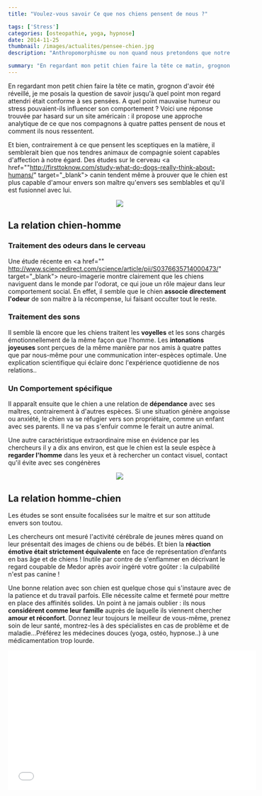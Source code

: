 ```yaml
---
title: "Voulez-vous savoir Ce que nos chiens pensent de nous ?"

tags: ['Stress']
categories: [osteopathie, yoga, hypnose]
date: 2014-11-25
thumbnail: /images/actualites/pensee-chien.jpg
description: "Anthropomorphisme ou non quand nous pretondons que notre chien sourit ? Voulez vous vraiment savoir ce que nos compagnons ont ans la tete ?"

summary: "En regardant mon petit chien faire la tête ce matin, grognon d'avoir été réveillé, je me posais la question de savoir jusqu'à quel point mon regard attendri était conforme à ses pensées. A quel point mauvaise humeur ou stress pouvaient-ils influencer son comportement ? Voici une réponse trouvée par hasard sur un site américain : il propose une approche analytique de ce que nos compagnons à quatre pattes pensent de nous et comment ils nous ressentent. "
---
```

En regardant mon petit chien faire la tête ce matin, grognon d'avoir été réveillé, je me posais la question de savoir jusqu'à quel point mon regard attendri était conforme à ses pensées. A quel point mauvaise humeur ou stress pouvaient-ils influencer son comportement ? Voici une réponse trouvée par hasard sur un site américain : il propose une approche analytique de ce que nos compagnons à quatre pattes pensent de nous et comment ils nous ressentent.

Et bien, contrairement à ce que pensent les sceptiques en la matière, il semblerait bien que nos tendres animaux de compagnie soient capables d'affection à notre égard. Des études sur le cerveau <a href=""http://firsttoknow.com/study-what-do-dogs-really-think-about-humans/" target="_blank"> canin </a> tendent même à prouver que le chien est plus capable d'amour envers son maître qu'envers ses semblables et qu'il est fusionnel avec lui.

<p align="center"><img src= "/images/actualites/pensee-chien.jpg"></p>

## La relation chien-homme ##
### Traitement des odeurs dans le cerveau ###
Une étude récente en <a href="" http://www.sciencedirect.com/science/article/pii/S0376635714000473/" target="_blank"> neuro-imagerie </a> montre clairement que les chiens naviguent dans le monde par l'odorat, ce qui joue un rôle majeur dans leur comportement social. En effet, il semble que le chien **associe directement l'odeur** de son maître à la récompense, lui faisant occulter tout le reste.

### Traitement des sons ###
Il semble là encore que les chiens traitent les **voyelles** et les sons chargés émotionnellement de la même façon que l'homme. Les **intonations joyeuses** sont perçues de la même manière par nos amis à quatre pattes que par nous-même pour une communication inter-espèces optimale. Une explication scientifique qui éclaire donc l'expérience quotidienne de nos relations..

### Un Comportement spécifique ###
Il apparaît ensuite que le chien a une relation de **dépendance** avec ses maîtres, contrairement à d'autres espèces. Si une situation génère angoisse ou anxiété, le chien va se réfugier vers son propriétaire, comme un enfant avec ses parents. Il ne va pas s'enfuir comme le ferait un autre animal.

Une autre caractéristique extraordinaire mise en évidence par les chercheurs il y a dix ans environ, est que le chien est la seule espèce à **regarder l'homme** dans les yeux et à rechercher un contact visuel, contact qu'il évite avec ses congénères
<p align="center"><img src= "/images/actualites/man-and-dog.jpg"></p>

## La relation homme-chien ##

Les études se sont ensuite focalisées sur le maitre et sur son attitude envers son toutou.

Les chercheurs ont mesuré l'activité cérébrale de jeunes mères quand on leur présentait des images de chiens ou de bébés. Et bien la **réaction émotive était strictement équivalente** en face de représentation d’enfants en bas âge et de chiens !
Inutile par contre de s'enflammer en décrivant le regard coupable de Medor après avoir ingéré votre goûter : la culpabilité n'est pas canine !

Une bonne relation avec son chien est quelque chose qui s'instaure avec de la patience et du travail parfois. Elle nécessite calme et fermeté pour mettre en place des affinités solides. Un point à ne jamais oublier : ils nous **considérent comme leur famille** auprès de laquelle ils viennent chercher **amour et réconfort**.
Donnez leur toujours le meilleur de vous-même, prenez soin de leur santé, montrez-les à des spécialistes en cas de problème et de maladie...Préférez les médecines douces (yoga, ostéo, hypnose..) à une médicamentation trop lourde.




<p align="center"><iframe width="560" height="315" src="//www.youtube.com/embed/UsJf9NwTFhw" frameborder="0" allowfullscreen></iframe>
